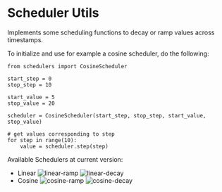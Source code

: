 # Scheduler Utils

Implements some scheduling functions to decay or ramp values across timestamps.  

To initialize and use for example a cosine scheduler, do the following: 

```
from schedulers import CosineScheduler

start_step = 0
stop_step = 10

start_value = 5
stop_value = 20

scheduler = CosineScheduler(start_step, stop_step, start_value, stop_value)

# get values corresponding to step
for step in range(10):
    value = scheduler.step(step)
```

Available Schedulers at current version:
- Linear
    ![linear-ramp](imagesinear_ramp.png)
    ![linear-decay](imagesinear_decay.png)
- Cosine
    ![cosine-ramp](imagesosine_ramp.png)
    ![cosine-decay](imagesosine_decay.png)
 